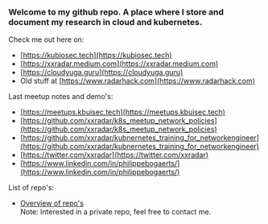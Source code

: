 ### Welcome to my github repo. A place where I store and document my research in cloud and kubernetes.

Check me out here on: <br>
- [https://kubiosec.tech](https://kubiosec.tech)
- [https://xxradar.medium.com](https://xxradar.medium.com)
- [https://cloudyuga.guru](https://cloudyuga.guru)
- Old stuff at [https://www.radarhack.com](https://www.radarhack.com)

Last meetup notes and demo's:<br>
- [https://meetups.kbuisec.tech](https://meetups.kbuisec.tech)
- [https://github.com/xxradar/k8s_meetup_network_policies](https://github.com/xxradar/k8s_meetup_network_policies)
- [https://github.com/xxradar/kubnernetes_training_for_networkengineer](https://github.com/xxradar/kubnernetes_training_for_networkengineer)
- [https://twitter.com/xxradar](https://twitter.com/xxradar)
- [https://www.linkedin.com/in/philippebogaerts/](https://www.linkedin.com/in/philippebogaerts/)

List of repo's: <br>
- [Overview of repo's](./list.md)<br>
  Note: Interested in a private repo, feel free to contact me.

